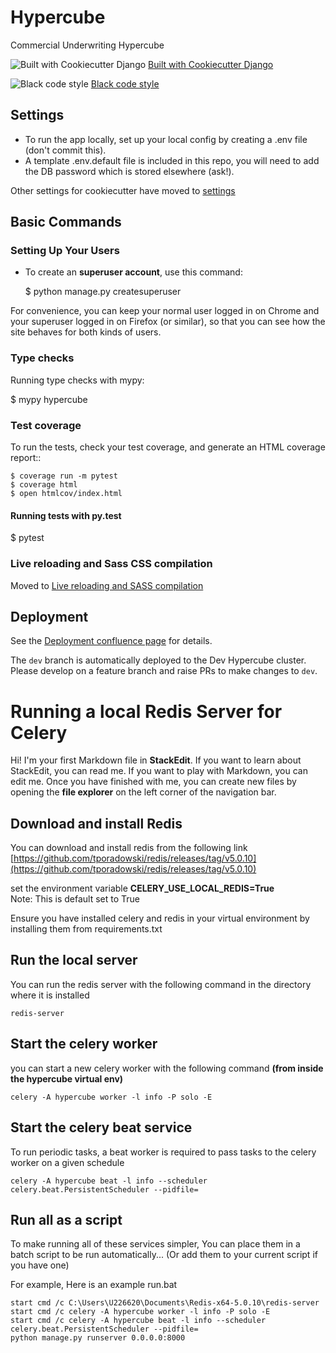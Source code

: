 Hypercube
=========

Commercial Underwriting Hypercube

![Built with Cookiecutter Django](https://img.shields.io/badge/built%20with-Cookiecutter%20Django-ff69b4.svg)
[Built with Cookiecutter Django](https://github.com/pydanny/cookiecutter-django/)

![Black code style](https://img.shields.io/badge/code%20style-black-000000.svg)
[Black code style](https://github.com/ambv/black)


Settings
--------

* To run the app locally, set up your local config by creating a .env file (don't commit this).
* A template .env.default file is included in this repo, you will need to add the DB password which is stored elsewhere (ask!).

Other settings for cookiecutter have moved to [settings](http://cookiecutter-django.readthedocs.io/en/latest/settings.html)

Basic Commands
--------------

### Setting Up Your Users

* To create an **superuser account**, use this command:

    $ python manage.py createsuperuser

For convenience, you can keep your normal user logged in on Chrome and your superuser logged in on Firefox (or similar), so that you can see how the site behaves for both kinds of users.

### Type checks

Running type checks with mypy:

  $ mypy hypercube

### Test coverage

To run the tests, check your test coverage, and generate an HTML coverage report::

    $ coverage run -m pytest
    $ coverage html
    $ open htmlcov/index.html

#### Running tests with py.test

  $ pytest

### Live reloading and Sass CSS compilation

Moved to [Live reloading and SASS compilation](http://cookiecutter-django.readthedocs.io/en/latest/live-reloading-and-sass-compilation.html)


Deployment
----------

See the [Deployment confluence page](https://confluence.int.corp.sun/confluence/display/INSRPA/Promote+Image+to+Non-Prod+Hypercube) for details.

The `dev` branch is automatically deployed to the Dev Hypercube cluster. Please develop on a feature branch and raise PRs to make changes to `dev`.

# Running a local Redis Server for Celery

Hi! I'm your first Markdown file in **StackEdit**. If you want to learn about StackEdit, you can read me. If you want to play with Markdown, you can edit me. Once you have finished with me, you can create new files by opening the **file explorer** on the left corner of the navigation bar.


## Download and install Redis
You can download and install redis from the following link
[https://github.com/tporadowski/redis/releases/tag/v5.0.10](https://github.com/tporadowski/redis/releases/tag/v5.0.10)

set the environment variable **CELERY_USE_LOCAL_REDIS=True**  
    Note: This is default set to True

Ensure you have installed celery and redis in your virtual environment by installing them from requirements.txt

## Run the local server

You can run the redis server with the following command in the directory where it is installed

    redis-server

## Start the celery worker

you can start a new celery worker with the following command 
**(from inside the hypercube virtual env)**

    celery -A hypercube worker -l info -P solo -E

## Start the celery beat service

To run periodic tasks, a beat worker is required to pass tasks to the celery worker on a given schedule

    celery -A hypercube beat -l info --scheduler celery.beat.PersistentScheduler --pidfile=


## Run all as a script
To make running all of these services simpler, You can place them in a batch script to be run automatically... (Or add them to your current script if you have one)

For example, Here is an example run.bat

    start cmd /c C:\Users\U226620\Documents\Redis-x64-5.0.10\redis-server
    start cmd /c celery -A hypercube worker -l info -P solo -E
    start cmd /c celery -A hypercube beat -l info --scheduler celery.beat.PersistentScheduler --pidfile=
    python manage.py runserver 0.0.0.0:8000
